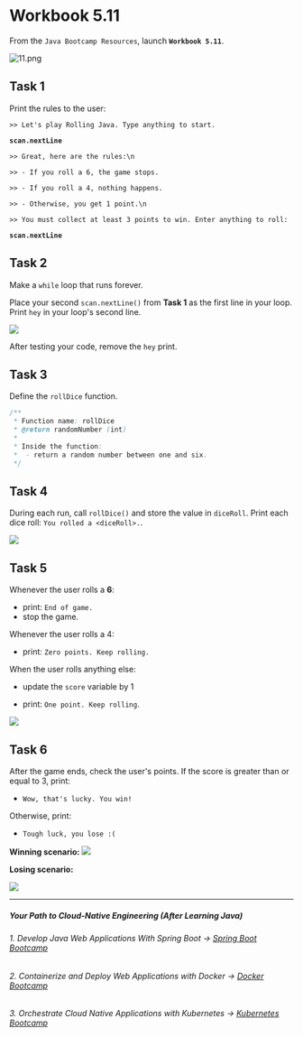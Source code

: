 # Workbook 5.11

From the `Java Bootcamp Resources`, launch **`Workbook 5.11`**.

![11.png](https://img-c.udemycdn.com/redactor/raw/article_lecture/2025-01-04_02-40-16-8db157abdcd442d98720718c29aa347b.png)

Task 1
------

Print the rules to the user:

`>> Let's play Rolling Java. Type anything to start.`

**`scan.nextLine`**

`>> Great, here are the rules:\n`

`>> - If you roll a 6, the game stops.`

`>> - If you roll a 4, nothing happens.`

`>> - Otherwise, you get 1 point.\n`

`>> You must collect at least 3 points to win. Enter anything to roll:`

**`scan.nextLine`**


Task 2
------

Make a `while` loop that runs forever.

Place your second `scan.nextLine()` from **Task 1** as the first line in your loop. Print `hey` in your loop's second line.

![](https://img-c.udemycdn.com/redactor/raw/article_lecture/2025-01-04_02-40-16-1a63c4308e4ec4761374e3375960102d.gif)

After testing your code, remove the `hey` print.

Task 3
------

Define the `rollDice` function.

```java
/**
 * Function name: rollDice
 * @return randomNumber (int)
 *
 * Inside the function:
 *  - return a random number between one and six. 
 */
```

Task 4
------

During each run, call `rollDice()` and store the value in `diceRoll`. Print each dice roll: `You rolled a <diceRoll>.`.

![](https://img-c.udemycdn.com/redactor/raw/article_lecture/2025-01-04_02-40-17-6250559619e75e5c61054180d3e61dda.gif)

Task 5
------

Whenever the user rolls a **6**:
   -   print: `End of game.`
   -   stop the game.

Whenever the user rolls a 4:
  -   print: `Zero points. Keep rolling.`

When the user rolls anything else:
  -   update the `score` variable by 1

  -   print: `One point. Keep rolling`.

![](https://img-c.udemycdn.com/redactor/raw/article_lecture/2025-01-04_02-40-17-521750e7dc17e00c3e8ef7ccc8e377fa.gif)

Task 6
------

After the game ends, check the user's points. If the score is greater than or equal to 3, print:

  - `Wow, that's lucky. You win!`

Otherwise, print:

  - `Tough luck, you lose :(`

**Winning scenario:**
![](https://img-c.udemycdn.com/redactor/raw/article_lecture/2025-01-04_02-40-17-75c6a194697ee1a389d3e698bd19aefa.gif)

**Losing scenario:**

![](https://img-c.udemycdn.com/redactor/raw/article_lecture/2025-01-04_02-40-17-7a635e34f81aa6aa4c7ee0a3fa4bdf1d.gif)

----------
##### Your Path to Cloud-Native Engineering (After Learning Java)
###### 1. Develop Java Web Applications With Spring Boot → [Spring Boot Bootcamp](https://www.udemy.com/course/the-complete-spring-boot-development-bootcamp/?couponCode=SPRING_BOOTCAMP)
###### 2. Containerize and Deploy Web Applications with Docker → [Docker Bootcamp](https://www.udemy.com/course/docker-bootcamp-conquer-docker-with-real-world-projects/?couponCode=DOCKER_BOOTCAMP)
###### 3. Orchestrate Cloud Native Applications with Kubernetes → [Kubernetes Bootcamp](https://kubernetestraining.io/)